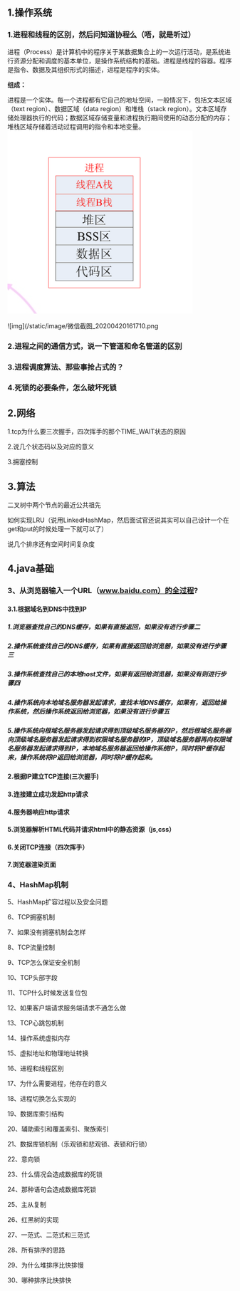 ## 1.操作系统

### 1.进程和线程的区别，然后问知道协程么（唔，就是听过）

进程（Process）是计算机中的程序关于某数据集合上的一次运行活动，是系统进行资源分配和调度的基本单位，是操作系统结构的基础。进程是线程的容器。程序是指令、数据及其组织形式的描述，进程是程序的实体。

**组成：**

进程是一个实体。每一个进程都有它自己的地址空间，一般情况下，包括文本区域（text region）、数据区域（data region）和堆栈（stack region）。文本区域存储处理器执行的代码；数据区域存储变量和进程执行期间使用的动态分配的内存；堆栈区域存储着活动过程调用的指令和本地变量。  
![img](/static/image/微信截图_20200420161211.png)

![img](/static/image/微信截图\_20200420161710.png

### 2.进程之间的通信方式，说一下管道和命名管道的区别

### 3.进程调度算法、那些事抢占式的？

### 4.死锁的必要条件，怎么破坏死锁

## 2.网络

1.tcp为什么要三次握手，四次挥手的那个TIME\_WAIT状态的原因

2.说几个状态码以及对应的意义

3.拥塞控制

## 3.算法

二叉树中两个节点的最近公共祖先

如何实现LRU（说用LinkedHashMap，然后面试官还说其实可以自己设计一个在get和put的时候处理一下就可以了）

说几个排序还有空间时间复杂度

## 4.java基础

### 3、从浏览器输入一个URL（www.baidu.com）的全过程?

#### 3.1.根据域名到DNS中找到IP

##### 1.浏览器查找自己的DNS缓存，如果有直接返回，如果没有进行步骤二

##### 2.操作系统查找自己的DNS缓存，如果有直接返回给浏览器，如果没有进行步骤三

##### 3.操作系统查找自己的本地host文件，如果有返回给浏览器，如果没有则进行步骤四

##### 4.操作系统向本地域名服务器发起请求，查找本地DNS缓存，如果有，返回给操作系统，然后操作系统返回给浏览器，如果没有进行步骤五

##### 5.操作系统向根域名服务器发起请求得到顶级域名服务器的IP，然后根域名服务器向顶级域名服务器发起请求得到权限域名服务器的IP，顶级域名服务器再向权限域名服务器发起请求得到IP，本地域名服务器返回给操作系统IP，同时将IP缓存起来，操作系统将IP返回给浏览器，同时将IP缓存起来。

#### 2.根据IP建立TCP连接\(三次握手\)

#### 3.连接建立成功发起http请求

#### 4.服务器响应http请求

#### 5.浏览器解析HTML代码并请求html中的静态资源（js,css）

#### 6.关闭TCP连接（四次挥手）

#### 7.浏览器渲染页面

### 4、HashMap机制

5、HashMap扩容过程以及安全问题

6、TCP拥塞机制

7、如果没有拥塞机制会怎样

8、TCP流量控制

9、TCP怎么保证安全机制

10、TCP头部字段

11、TCP什么时候发送复位包

12、如果客户端请求服务端请求不通怎么做

13、TCP心跳包机制

14、操作系统虚拟内存

15、虚拟地址和物理地址转换

16、进程和线程区别

17、为什么需要进程，他存在的意义

18、进程切换怎么实现的

19、数据库索引结构

20、辅助索引和覆盖索引、聚族索引

21、数据库锁机制（乐观锁和悲观锁、表锁和行锁）

22、意向锁

23、什么情况会造成数据库的死锁

24、那种语句会造成数据库死锁

25、主从复制

26、红黑树的实现

27、一范式、二范式和三范式

28、所有排序的思路

29、为什么堆排序比快排慢

30、哪种排序比快排快

